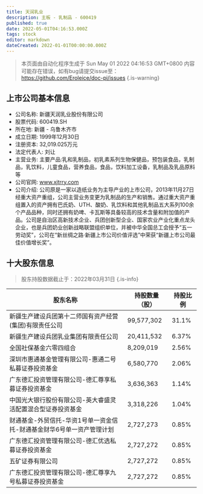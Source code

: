 ```yaml
---
title: 天润乳业
description: 主板 - 乳制品 - 600419
published: true
date: 2022-05-01T04:16:53.000Z
tags: stock
editor: markdown
dateCreated: 2022-01-01T00:00:00.000Z
---
```


> 本页面由自动化程序生成于 Sun May 01 2022 04:16:53 GMT+0800
> 内容可能存在错误，如有bug请提交issue至：https://github.com/Eroleice/doc-pi/issues
{.is-warning}

## 上市公司基本信息
- 公司名称: 新疆天润乳业股份有限公司
- 股票代码: 600419.SH
- 所在地: 新疆 - 乌鲁木齐市
- 成立日期: 1999年12月30日
- 注册资本: 32,019.025万元
- 法定代表人: 刘让
- 主营业务: 主要产品:乳和乳制品，初乳素系列生物保健品，预包装食品，乳制品，乳饮料，儿童食品，营养食品，食品，饮料加工设备，乳制品及乳品原料等
- 公司官网: www.xjtrry.com
- 公司介绍: 公司原是一家以造纸业务为主导产业的上市公司，2013年11月27日经重大资产重组，公司主营业务变更为乳制品的生产和销售。通过重大资产重组置入的资产拥有巴氏奶、UTH、酸奶、乳饮料和其他乳制品五大系列100余个产品品种，同时还拥有奶啤、卡瓦斯等具备较高的技术含量和附加值的产品。公司是自治区高新技术企业、兵团创新型企业、国家农业产业化重点龙头企业，也是兵团奶业创新战略联盟组织单位，并被中华全国总工会授予“五一劳动奖”，公司在“新丝绸之路·新疆上市公司价值评选”中荣获“新疆上市公司最佳价值增长奖”。


## 十大股东信息
> 股东持股数据截止于：2022年03月31日
{.is-info}

| 股东名称 | 持股数量（股） | 持股比例 |
| --- | --- | --- |
| 新疆生产建设兵团第十二师国有资产经营(集团)有限责任公司 | 99,577,302 | 31.1% |
| 新疆生产建设兵团乳业集团有限责任公司 | 20,411,532 | 6.37% |
| 全国社保基金六零四组合 | 8,209,019 | 2.56% |
| 深圳市惠通基金管理有限公司-惠通二号私募证券投资基金 | 6,580,770 | 2.06% |
| 广东德汇投资管理有限公司-德汇尊享私募证券投资基金 | 3,636,363 | 1.14% |
| 中国光大银行股份有限公司-英大睿盛灵活配置混合型证券投资基金 | 3,318,226 | 1.04% |
| 财通基金-外贸信托-华资1号单一资金信托-财通基金财华6号单一资产管理计划 | 2,727,273 | 0.85% |
| 广东德汇投资管理有限公司-德汇优选私募证券投资基金 | 2,727,272 | 0.85% |
| 五矿证券有限公司 | 2,727,272 | 0.85% |
| 广东德汇投资管理有限公司-德汇尊享九号私募证券投资基金 | 2,727,272 | 0.85% |





